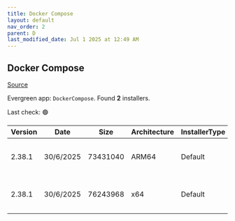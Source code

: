 ```yaml
---
title: Docker Compose
layout: default
nav_order: 2
parent: D
last_modified_date: Jul 1 2025 at 12:49 AM
---
```


## Docker Compose

[Source](https://github.com/docker/compose)

Evergreen app: `DockerCompose`. Found **2** installers.

Last check: 🟢

| Version | Date      | Size     | Architecture | InstallerType | Type | URI                                                                                                                                                                                              |
| ------- | --------- | -------- | ------------ | ------------- | ---- | ------------------------------------------------------------------------------------------------------------------------------------------------------------------------------------------------ |
| 2.38.1  | 30/6/2025 | 73431040 | ARM64        | Default       | exe  | [https://github.com/docker/compose/releases/download/v2.38.1/docker-compose-windows-aarch64.exe](https://github.com/docker/compose/releases/download/v2.38.1/docker-compose-windows-aarch64.exe) |
| 2.38.1  | 30/6/2025 | 76243968 | x64          | Default       | exe  | [https://github.com/docker/compose/releases/download/v2.38.1/docker-compose-windows-x86_64.exe](https://github.com/docker/compose/releases/download/v2.38.1/docker-compose-windows-x86_64.exe)   |

